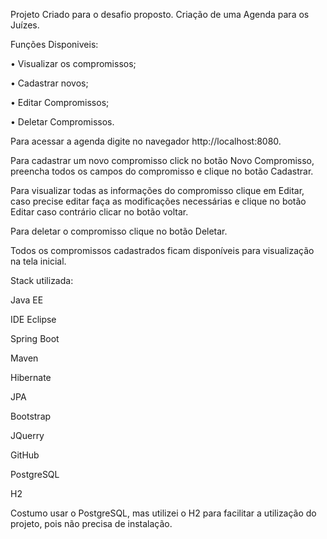 Projeto Criado para o desafio proposto.
  Criação de uma Agenda para os Juízes. 
  
  Funções Disponiveis: 
  
•	Visualizar os compromissos;

•	Cadastrar novos;

•	Editar Compromissos; 

•	Deletar Compromissos.

Para acessar a agenda digite no navegador http://localhost:8080.

Para cadastrar um novo compromisso click no botão Novo Compromisso, preencha todos os campos do compromisso e clique no botão Cadastrar.

Para visualizar todas as informações do compromisso clique em Editar, caso precise editar faça as modificações necessárias e clique no botão Editar caso contrário clicar no botão voltar.

Para deletar o compromisso clique no botão Deletar.

Todos os compromissos cadastrados ficam disponíveis para visualização na tela inicial.

Stack utilizada:

Java EE

IDE Eclipse

Spring Boot

Maven

Hibernate

JPA

Bootstrap

JQuerry

GitHub

PostgreSQL

H2

Costumo usar o PostgreSQL, mas utilizei o H2 para facilitar a utilização do projeto, pois não precisa de instalação.
